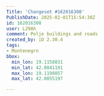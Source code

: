 ```yaml
---
Title: 'Changeset #162016308'
PublishDate: 2025-02-01T15:54:38Z
id: 162016308
user: L29Ah
comment: Polje buildings and roads
created_by: iD 2.30.4
tags:
- Montenegro
bbox:
  min_lon: 19.1158831
  min_lat: 42.0841191
  max_lon: 19.1198057
  max_lat: 42.0855197

---
```

